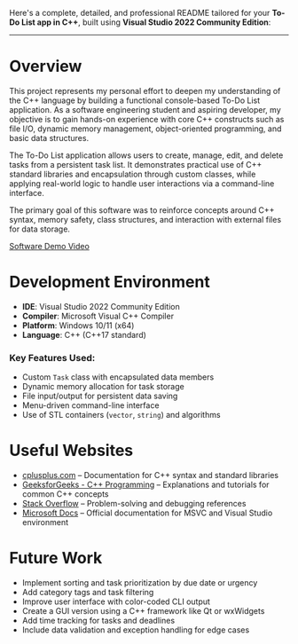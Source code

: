 Here's a complete, detailed, and professional README tailored for your **To-Do List app in C++**, built using **Visual Studio 2022 Community Edition**:

---

# Overview

This project represents my personal effort to deepen my understanding of the C++ language by building a functional console-based To-Do List application. As a software engineering student and aspiring developer, my objective is to gain hands-on experience with core C++ constructs such as file I/O, dynamic memory management, object-oriented programming, and basic data structures.

The To-Do List application allows users to create, manage, edit, and delete tasks from a persistent task list. It demonstrates practical use of C++ standard libraries and encapsulation through custom classes, while applying real-world logic to handle user interactions via a command-line interface.

The primary goal of this software was to reinforce concepts around C++ syntax, memory safety, class structures, and interaction with external files for data storage.

[Software Demo Video](http://youtube.link.goes.here)

# Development Environment

* **IDE**: Visual Studio 2022 Community Edition
* **Compiler**: Microsoft Visual C++ Compiler
* **Platform**: Windows 10/11 (x64)
* **Language**: C++ (C++17 standard)

### Key Features Used:

* Custom `Task` class with encapsulated data members
* Dynamic memory allocation for task storage
* File input/output for persistent data saving
* Menu-driven command-line interface
* Use of STL containers (`vector`, `string`) and algorithms

# Useful Websites

* [cplusplus.com](https://www.cplusplus.com) – Documentation for C++ syntax and standard libraries
* [GeeksforGeeks - C++ Programming](https://www.geeksforgeeks.org/c-plus-plus) – Explanations and tutorials for common C++ concepts
* [Stack Overflow](https://stackoverflow.com) – Problem-solving and debugging references
* [Microsoft Docs](https://learn.microsoft.com/en-us/cpp/) – Official documentation for MSVC and Visual Studio environment

# Future Work

* Implement sorting and task prioritization by due date or urgency
* Add category tags and task filtering
* Improve user interface with color-coded CLI output
* Create a GUI version using a C++ framework like Qt or wxWidgets
* Add time tracking for tasks and deadlines
* Include data validation and exception handling for edge cases

